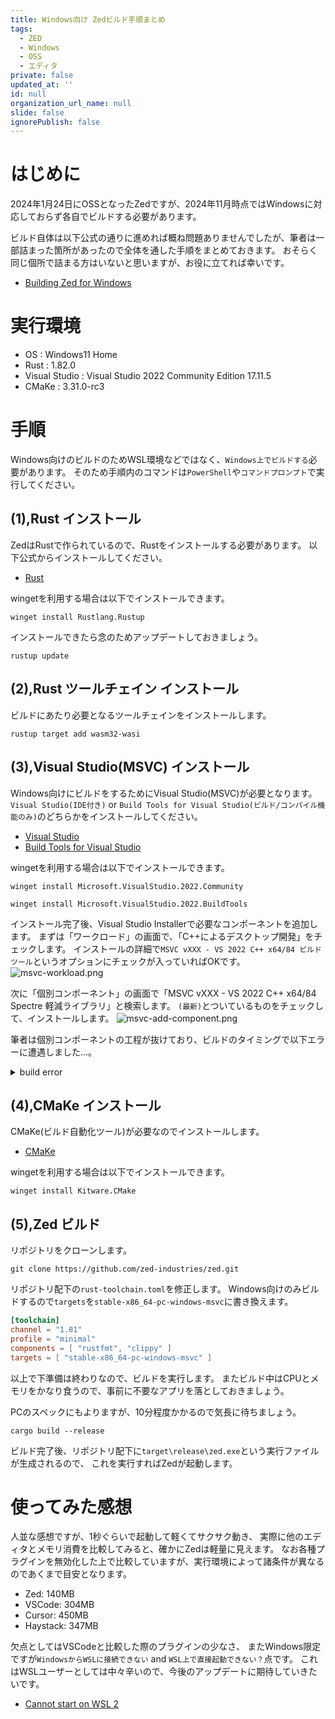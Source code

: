 ```yaml
---
title: Windows向け Zedビルド手順まとめ
tags:
  - ZED
  - Windows
  - OSS
  - エディタ
private: false
updated_at: ''
id: null
organization_url_name: null
slide: false
ignorePublish: false
---
```


<!-- 発端や概要を記載 -->
# はじめに
2024年1月24日にOSSとなったZedですが、2024年11月時点ではWindowsに対応しておらず各自でビルドする必要があります。

ビルド自体は以下公式の通りに進めれば概ね問題ありませんでしたが、筆者は一部詰まった箇所があったので全体を通した手順をまとめておきます。
おそらく同じ個所で詰まる方はいないと思いますが、お役に立てれば幸いです。

* [Building Zed for Windows](https://github.com/zed-industries/zed/blob/main/docs/src/development/windows.md)

<!-- 各チャプター -->
<a id="#Chapter1"></a>

# 実行環境
* OS : Windows11 Home 
* Rust : 1.82.0
* Visual Studio : Visual Studio 2022 Community Edition 17.11.5
* CMaKe : 3.31.0-rc3

<a id="#Chapter2"></a>

# 手順
Windows向けのビルドのためWSL環境などではなく、`Windows上でビルドする`必要があります。
そのため手順内のコマンドは`PowerShell`や`コマンドプロンプト`で実行してください。

## (1),Rust インストール
ZedはRustで作られているので、Rustをインストールする必要があります。
以下公式からインストールしてください。

* [Rust](https://www.rust-lang.org/ja/tools/install)

wingetを利用する場合は以下でインストールできます。
```
winget install Rustlang.Rustup
```

インストールできたら念のためアップデートしておきましょう。
```
rustup update
```

## (2),Rust ツールチェイン インストール
ビルドにあたり必要となるツールチェインをインストールします。

```
rustup target add wasm32-wasi
```

## (3),Visual Studio(MSVC) インストール
Windows向けにビルドをするためにVisual Studio(MSVC)が必要となります。
`Visual Studio(IDE付き)` or `Build Tools for Visual Studio(ビルド/コンパイル機能のみ)`のどちらかをインストールしてください。

* [Visual Studio](https://visualstudio.microsoft.com/ja/downloads/)
* [Build Tools for Visual Studio](https://visualstudio.microsoft.com/ja/visual-cpp-build-tools/)

wingetを利用する場合は以下でインストールできます。
```text:Visual Studio
winget install Microsoft.VisualStudio.2022.Community
```
```text:Build Tools for Visual Studio
winget install Microsoft.VisualStudio.2022.BuildTools
```

インストール完了後、Visual Studio Installerで必要なコンポーネントを追加します。
まずは「ワークロード」の画面で、「C++によるデスクトップ開発」をチェックします。
インストールの詳細で`MSVC vXXX - VS 2022 C++ x64/84 ビルドツール`というオプションにチェックが入っていればOKです。
![msvc-workload.png](https://qiita-image-store.s3.ap-northeast-1.amazonaws.com/0/3491064/260a99db-c108-b376-eadc-7e71d87c7dbc.png)

次に「個別コンポーネント」の画面で「MSVC vXXX - VS 2022 C++ x64/84 Spectre 軽減ライブラリ」と検索します。
`(最新)`とついているものをチェックして、インストールします。
![msvc-add-component.png](https://qiita-image-store.s3.ap-northeast-1.amazonaws.com/0/3491064/9ad9f923-39b7-0dbc-b677-074b98c28d80.png)

筆者は個別コンポーネントの工程が抜けており、ビルドのタイミングで以下エラーに遭遇しました…。

<details><summary>build error</summary>

```
The following warnings were emitted during compilation:
warning: msvc_spectre_libs@0.1.2: No spectre-mitigated libs were found. Please modify the VS Installation to add these.
error: failed to run custom build command for `msvc_spectre_libs v0.1.2`
```

</details>

## (4),CMaKe インストール
CMaKe(ビルド自動化ツール)が必要なのでインストールします。

* [CMaKe](https://cmake.org/download/)

wingetを利用する場合は以下でインストールできます。
```
winget install Kitware.CMake
```

## (5),Zed ビルド

リポジトリをクローンします。
```
git clone https://github.com/zed-industries/zed.git
```

リポジトリ配下の`rust-toolchain.toml`を修正します。
Windows向けのみビルドするので`targets`を`stable-x86_64-pc-windows-msvc`に書き換えます。
```toml:rust-toolchain.toml
[toolchain]
channel = "1.81"
profile = "minimal"
components = [ "rustfmt", "clippy" ]
targets = [ "stable-x86_64-pc-windows-msvc" ]
```

以上で下準備は終わりなので、ビルドを実行します。
またビルド中はCPUとメモリをかなり食うので、事前に不要なアプリを落としておきましょう。

PCのスペックにもよりますが、10分程度かかるので気長に待ちましょう。
```
cargo build --release
```

ビルド完了後、リポジトリ配下に`target\release\zed.exe`という実行ファイルが生成されるので、
これを実行すればZedが起動します。

<a id="#Chapter3"></a>

# 使ってみた感想
人並な感想ですが、1秒ぐらいで起動して軽くてサクサク動き、
実際に他のエディタとメモリ消費を比較してみると、確かにZedは軽量に見えます。
なお各種プラグインを無効化した上で比較していますが、実行環境によって諸条件が異なるのであくまで目安となります。

* Zed: 140MB
* VSCode: 304MB
* Cursor: 450MB
* Haystack: 347MB

欠点としてはVSCodeと比較した際のプラグインの少なさ、
またWindows限定ですが`WindowsからWSLに接続できない` and `WSL上で直接起動できない？`点です。
これはWSLユーザーとしては中々辛いので、今後のアップデートに期待していきたいです。

* [Cannot start on WSL 2](https://github.com/zed-industries/zed/discussions/14186)

